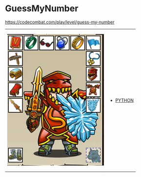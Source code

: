 # GuessMyNumber 

https://codecombat.com/play/level/guess-my-number
<table>
<tr>
<td>

![Hero Picture](hero.png?raw=true "Hero Picture")

</td>
<td>
<ul>
<li>

[PYTHON](GuessMyNumber.py)

</li>
</td>
</tr>
<table>